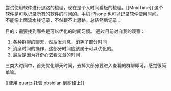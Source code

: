 尝试使用软件进行思路的梳理，现在是个人时间看板的梳理。[[MnicTime]] 这个软件是可以记录所有的软件的时间的。手机 iPhone 也可以记录软件使用时间。
不能像上面流水线记录，不然跟不上思路。总结然后记录：

目的：需要找到哪些是可以优化的时间习惯。 通过目前对自我的观察：
1. 各种群聊的聊天，然后发消息，消耗了部分时间
2. 消磨时间的操作，这部分时间应该属于可以优化的。
3. 最后是因为好奇心去看文章的时间

三类大时间中，首先优化聊天时间，去掉大部分要进入查看的群聊即可，感觉很简单嘛。

[[使用 quartz 托管 obsidian 到网络上]] 
